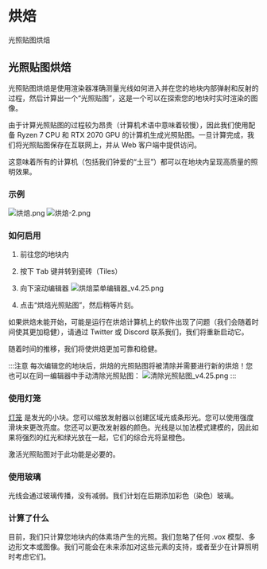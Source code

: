 # 烘焙
光照贴图烘焙

## 光照贴图烘焙

光照贴图烘焙是使用渲染器准确测量光线如何进入并在您的地块内部弹射和反射的过程，然后计算出一个“光照贴图”，这是一个可以在探索您的地块时实时渲染的图像。

由于计算光照贴图的过程较为昂贵（计算机术语中意味着较慢），因此我们使用配备 Ryzen 7 CPU 和 RTX 2070 GPU 的计算机生成光照贴图。一旦计算完成，我们将光照贴图保存在互联网上，并从 Web 客户端中提供访问。

这意味着所有的计算机（包括我们钟爱的“土豆”）都可以在地块内呈现高质量的照明效果。

### 示例

![烘焙.png](/baking.png)
![烘焙-2.png](/baking-2.png)

### 如何启用

1. 前往您的地块内
2. 按下 <kbd>Tab</kbd> 键并转到瓷砖（Tiles）
3. 向下滚动编辑器
![烘焙菜单编辑器_v4.25.png](/baking_menu_editor_v4.25.png)

4. 点击“烘焙光照贴图”，然后稍等片刻。

如果烘焙未能开始，可能是运行在烘焙计算机上的软件出现了问题（我们会随着时间使其更加稳健），请通过 Twitter 或 Discord 联系我们，我们将重新启动它。

随着时间的推移，我们将使烘焙更加可靠和稳健。

:::注意
每次编辑您的地块后，烘焙的光照贴图将被清除并需要进行新的烘焙！您也可以在同一编辑器中手动清除光照贴图：
![清除光照贴图_v4.25.png](/baking_menu_editor_clear_v4.25.png)
:::

### 使用灯笼

[灯笼](/docs/features/lantern) 是发光的小块。您可以缩放发射器以创建区域光或条形光。您可以使用强度滑块来更改亮度。您还可以更改发射器的颜色。光线是以加法模式建模的，因此如果将强烈的红光和绿光放在一起，它们的综合光将呈橙色。

激活光照贴图对于此功能是必要的。

### 使用玻璃

光线会通过玻璃传播，没有减弱。我们计划在后期添加彩色（染色）玻璃。

### 计算了什么

目前，我们只计算您地块内的体素场产生的光照。我们忽略了任何 .vox 模型、多边形文本或图像。我们可能会在未来添加对这些元素的支持，或者至少在计算照明时考虑它们。